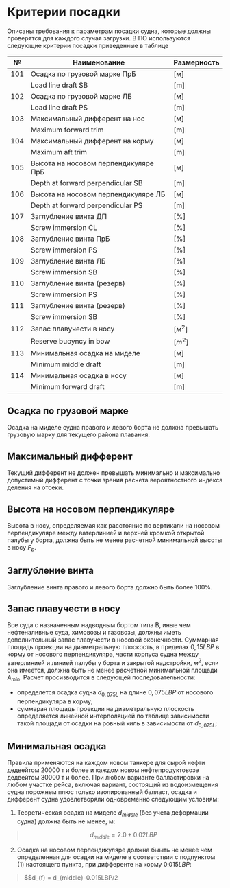 # Критерии посадки
Описаны требования к параметрам посадки судна, которые должны проверятся для каждого случая загрузки. В ПО используются следующие критерии посадки приведенные в таблице

| №   | Наименование                         | Размерность |
| --- | ------------------------------------ | ----------- |
| 101 | Осадка по грузовой марке ПрБ         | [м]         |
|     | Load line draft SB                   | [m]         |
| 102 | Осадка по грузовой марке ЛБ          | [м]         |
|     | Load line draft PS                   | [m]         |
| 103 | Максимальный дифферент на нос        | [м]         |
|     | Maximum forward trim                 | [m]         |
| 104 | Максимальный дифферент на корму      | [м]         |
|     | Maximum aft trim                     | [m]         |
| 105 | Высота на носовом перпендикуляре ПрБ | [м]         |
|     | Depth at forward perpendicular SB    | [m]         |
| 106 | Высота на носовом перпендикуляре ЛБ  | [м]         |
|     | Depth at forward perpendicular PS    | [m]         |
| 107 | Заглубление винта ДП                 | [%]         |
|     | Screw immersion CL                   | [%]         |
| 108 | Заглубление винта ПрБ                | [%]         |
|     | Screw immersion PS                   | [%]         |
| 109 | Заглубление винта ЛБ                 | [%]         |
|     | Screw immersion SB                   | [%]         |
| 110 | Заглубление винта (резерв)           | [%]         |
|     | Screw immersion PS                   | [%]         |
| 111 | Заглубление винта (резерв)           | [%]         |
|     | Screw immersion SB                   | [%]         |
| 112 | Запас плавучести в носу              | $[м^2]$     |
|     | Reserve buoyncy in bow               | $[m^2]$     |
| 113 | Минимальная осадка на миделе         | [м]         |
|     | Minimum middle draft                 | [m]         |
| 114 | Минимальная осадка в носу            | [м]         |
|     | Minimum forward draft                | [m]         |

## Осадка по грузовой марке    
Осадка на миделе судна правого и левого борта не должна превышать грузовую марку для текущего района плавания.
## Максимальный дифферент
Текущий дифферент не должен превышать минимально и максимально допустимый дифферент с точки зрения расчета вероятностного индекса деления на отсеки.
## Высота на носовом перпендикуляре
Высота в носу, определяемая как расстояние по вертикали на носовом перпендикуляре между ватерлинией и верхней кромкой открытой палубы у борта, должна быть не менее расчетной минимальной высоты в носу $F_b$.
## Заглубление винта
Заглубление винта правого и левого борта должно быть более 100%.
## Запас плавучести в носу
Все суда с назначенным надводным бортом типа В, иные чем нефтеналивные суда, химовозы и газовозы, должны иметь дополнительный запас плавучести в носовой оконечности. Суммарная площадь проекции на диаметральную плоскость, в пределах $0,15LBP$ в корму от носового перпендикуляра, части корпуса судна между ватерлинией и линией палубы у борта и закрытой надстройки, $м^2$, если она имеется, должна быть не менее расчетной минимальной площади $A_{min}$.  Расчет просизводится в следующей последовательности:
- определется осадка судна $d_{0,075L}$ на длине $0,075LBP$ от носового перпендикуляра в корму;
- суммарая площадь проекции на диаметральную плоскость определяется линейной интерполяцией по таблице зависимости такой площади от осадки на ровный киль в зависимости от $d_{0,075L}$;
## Минимальная осадка
Правила применяются на каждом новом танкере для сырой нефти дедвейтом 20000 т и более и каждом новом нефтепродуктовозе дедвейтом 30000 т и более. При любом варианте балластировки на любом участке рейса, включая вариант, состоящий из водоизмещения судна порожнем плюс только изолированный балласт, осадка и дифферент судна удовлетворяли одновременно следующим условиям:
1. Теоретическая осадка на миделе $d_{middle}$ (без учета деформации судна) должна быть не менее, м:
> $$d_{middle} = 2.0+0.02LBP$$
2. Осадка на носовом перпендикуляре должна быыть не менее чем определенная для осадки на миделе в соответствии с подпунктом (1) настоящего пункта, при дифференте на корму $0.015LBP$:
> $$d_{f} = d_{middle}-0.015LBP/2
